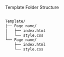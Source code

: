 
Template Folder Structure
```bash
 
Template/
├── Page name/
│   ├── index.html
│   └── style.css
└── Page name/
    ├── index.html
    └── style.css

```

